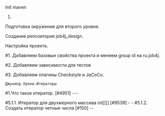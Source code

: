 Init maven

1)

Подготовка окружения для второго уровня.

Создание репозитория job4j_design.

Настройка проекта.

#1. Добавляем базовые свойства проекта и меняем group id на ru.job4j.

#2. Добавляем зависимости для тестов

#3. Добавляем плагины Checkstyle и JaCoCo.

    Джуниор.Уроки.Итераторы

#1.Что такое итератор. [#4951] ---

#5.1.1. Итератор для двухмерного массива int[][] [#9539] - -
#5.1.2. Создать итератор четные числа [#150] --
